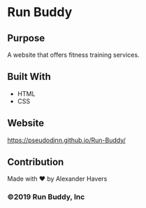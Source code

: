 # Run Buddy

## Purpose

A website that offers fitness training services.

## Built With

- HTML
- CSS

## Website

https://pseudodjnn.github.io/Run-Buddy/

## Contribution

Made with ❤️ by Alexander Havers

### ©️2019 Run Buddy, Inc
